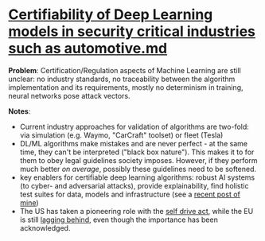 # [Certifiability of Deep Learning models in security critical industries such as automotive.md]()

**Problem**: Certification/Regulation aspects of Machine Learning are still unclear: no industry standards, no traceability between the algorithm implementation and its requirements, mostly no determinism in training, neural networks pose attack vectors.

**Notes**:
* Current industry approaches for validation of algorithms are two-fold: via simulation (e.g. Waymo, "CarCraft" toolset) or fleet (Tesla)
* DL/ML algorithms make mistakes and are never perfect - at the same time, they can't be interpreted ("black box nature"). This makes it to for them to obey legal guidelines society imposes. However, if they perform much better *on average*, possibly these guidelines need to be softened.
* key enablers for certifiable deep learning algorithms: robust AI systems (to cyber- and adversarial attacks), provide explainability, find holistic test suites for data, models and infrastructure (see a [recent post of mine](https://github.com/fgabel/Deep-Learning-and-Automated-Driving-Papernotes/blob/master/comments/The%20ML%20Test%20Score:%20A%20Rubric%20for%20ML%20Production%20Readiness%20and%20Technical%20Debt%20Reduction.md)) 
* The US has taken a pioneering role with the [self drive act](https://www.congress.gov/bill/115th-congress/house-bill/3388), while the EU is still [lagging behind](https://oeil.secure.europarl.europa.eu/oeil/popups/ficheprocedure.do?lang=&reference=2018/2089(INI)), even though the importance has been acknowledged.
